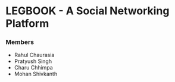 
# LEGBOOK - A Social Networking Platform

### Members
* Rahul Chaurasia
* Pratyush Singh
* Charu Chhimpa
* Mohan Shivkanth
